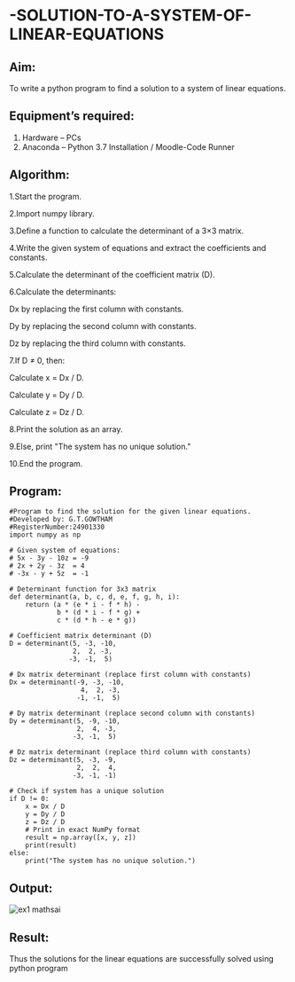 # -SOLUTION-TO-A-SYSTEM-OF-LINEAR-EQUATIONS
## Aim:
To write a python program to find a solution to a system of linear equations.
## Equipment’s required:
1. 	Hardware – PCs
2. 	Anaconda – Python 3.7 Installation / Moodle-Code Runner
## Algorithm:
1.Start the program.

2.Import numpy library.

3.Define a function to calculate the determinant of a 3×3 matrix.

4.Write the given system of equations and extract the coefficients and constants.

5.Calculate the determinant of the coefficient matrix (D).

6.Calculate the determinants:

Dx by replacing the first column with constants.

Dy by replacing the second column with constants.

Dz by replacing the third column with constants.

7.If D ≠ 0, then:

Calculate x = Dx / D.

Calculate y = Dy / D.

Calculate z = Dz / D.

8.Print the solution as an array.

9.Else, print "The system has no unique solution."

10.End the program.
## Program:
```
#Program to find the solution for the given linear equations.
#Developed by: G.T.GOWTHAM
#RegisterNumber:24901330
import numpy as np

# Given system of equations:
# 5x - 3y - 10z = -9
# 2x + 2y - 3z  = 4
# -3x - y + 5z  = -1

# Determinant function for 3x3 matrix
def determinant(a, b, c, d, e, f, g, h, i):
    return (a * (e * i - f * h) - 
            b * (d * i - f * g) + 
            c * (d * h - e * g))

# Coefficient matrix determinant (D)
D = determinant(5, -3, -10,
                2,  2, -3,
               -3, -1,  5)

# Dx matrix determinant (replace first column with constants)
Dx = determinant(-9, -3, -10,
                  4,  2, -3,
                 -1, -1,  5)

# Dy matrix determinant (replace second column with constants)
Dy = determinant(5, -9, -10,
                 2,  4, -3,
                -3, -1,  5)

# Dz matrix determinant (replace third column with constants)
Dz = determinant(5, -3, -9,
                 2,  2,  4,
                -3, -1, -1)

# Check if system has a unique solution
if D != 0:
    x = Dx / D
    y = Dy / D
    z = Dz / D
    # Print in exact NumPy format
    result = np.array([x, y, z])
    print(result)
else:
    print("The system has no unique solution.")
```
## Output:
![ex1 mathsai](https://github.com/user-attachments/assets/00324714-c282-49f8-bd24-3526093f7b22)


## Result: 
Thus the solutions for the linear equations are successfully solved using python program

